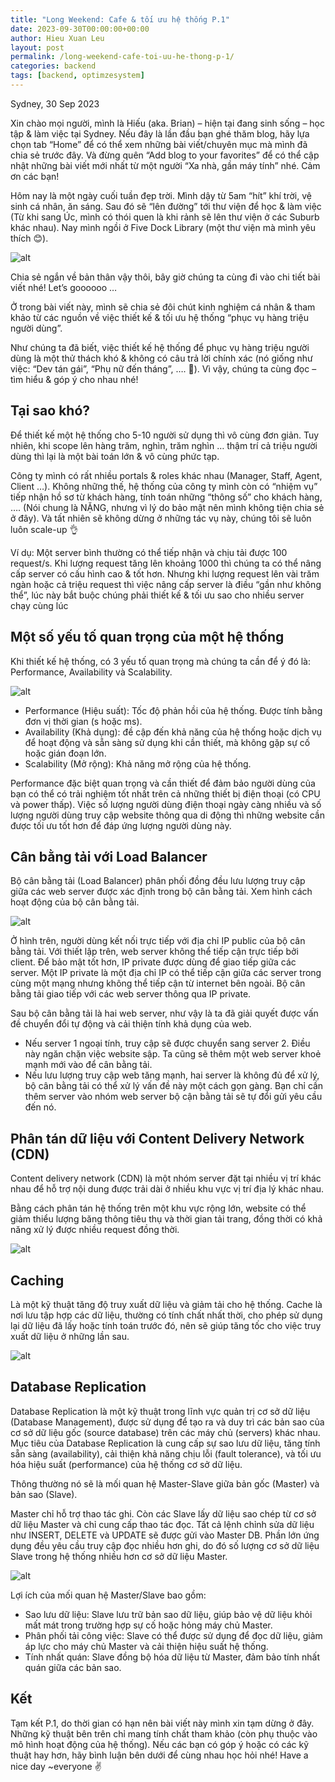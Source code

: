 ```yaml
---
title: "Long Weekend: Cafe & tối ưu hệ thống P.1"
date: 2023-09-30T00:00:00+00:00
author: Hieu Xuan Leu
layout: post
permalink: /long-weekend-cafe-toi-uu-he-thong-p-1/
categories: backend
tags: [backend, optimzesystem]
---
```


Sydney, 30 Sep 2023

Xin chào mọi người, mình là Hiếu (aka. Brian) – hiện tại đang sinh sống – học tập & làm việc tại Sydney. Nếu đây là lần đầu bạn ghé thăm blog, hãy lựa chọn tab “Home” để có thể xem những bài viết/chuyên mục mà mình đã chia sẻ trước đây. Và đừng quên “Add blog to your favorites” để có thể cập nhật những bài viết mới nhất từ một người “Xa nhà, gần máy tính” nhé. Cảm ơn các bạn!

Hôm nay là một ngày cuối tuần đẹp trời. Mình dậy từ 5am “hít” khí trời, vệ sinh cá nhân, ăn sáng. Sau đó sẽ “lên đường” tới thư viện để học & làm việc (Từ khi sang Úc, mình có thói quen là khi rảnh sẽ lên thư viện ở các Suburb khác nhau). Nay mình ngồi ở Five Dock Library (một thư viện mà mình yêu thích 😊).

![alt](https://hieulxswe.com/wp-content/uploads/2023/09/IMG_3691-1-1536x1152.png)

Chia sẻ ngắn về bản thân vậy thôi, bây giờ chúng ta cùng đi vào chi tiết bài viết nhé! Let’s goooooo …

Ở trong bài viết này, mình sẽ chia sẻ đôi chút kinh nghiệm cá nhân & tham khảo từ các nguồn về việc thiết kế & tối ưu hệ thống “phục vụ hàng triệu người dùng”.

Như chúng ta đã biết, việc thiết kế hệ thống để phục vụ hàng triệu người dùng là một thử thách khó & không có câu trả lời chính xác (nó giống như việc: “Dev tán gái”, “Phụ nữ đến tháng”, …. 🤣). Vì vậy, chúng ta cùng đọc – tìm hiểu & góp ý cho nhau nhé!

## Tại sao khó?
Để thiết kế một hệ thống cho 5-10 người sử dụng thì vô cùng đơn giản. Tuy nhiên, khi scope lên hàng trăm, nghìn, trăm nghìn … thậm trí cả triệu người dùng thì lại là một bài toán lớn & vô cùng phức tạp.

Công ty mình có rất nhiều portals & roles khác nhau (Manager, Staff, Agent, Client …). Không những thế, hệ thống của công ty mình còn có “nhiệm vụ” tiếp nhận hồ sơ từ khách hàng, tính toán những “thông số” cho khách hàng, …. (Nói chung là NẶNG, nhưng vì lý do bảo mật nên mình không tiện chia sẻ ở đây). Và tất nhiên sẽ không dừng ở những tác vụ này, chúng tôi sẽ luôn luôn scale-up 👌

Ví dụ: Một server bình thường có thể tiếp nhận và chịu tải được 100 request/s. Khi lượng request tăng lên khoảng 1000 thì chúng ta có thể nâng cấp server có cấu hình cao & tốt hơn. Nhưng khi lượng request lên vài trăm ngàn hoặc cả triệu request thì việc nâng cấp server là điều “gần như không thể”, lúc này bắt buộc chúng phải thiết kế & tối ưu sao cho nhiều server chạy cùng lúc

## Một số yếu tố quan trọng của một hệ thống
Khi thiết kế hệ thống, có 3 yếu tố quan trọng mà chúng ta cần để ý đó là: Performance, Availability và Scalability.

![alt](https://hieulxswe.com/wp-content/uploads/2023/09/image.png)

* Performance (Hiệu suất): Tốc độ phản hồi của hệ thống. Được tính bằng đơn vị thời gian (s hoặc ms).
* Availability (Khả dụng): đề cập đến khả năng của hệ thống hoặc dịch vụ để hoạt động và sẵn sàng sử dụng khi cần thiết, mà không gặp sự cố hoặc gián đoạn lớn.
* Scalability (Mở rộng): Khả năng mở rộng của hệ thống.

Performance đặc biệt quan trọng và cần thiết để đảm bảo người dùng của bạn có thể có trải nghiệm tốt nhất trên cả những thiết bị điện thoại (có CPU và power thấp). Việc số lượng người dùng điện thoại ngày càng nhiều và số lượng người dùng truy cập website thông qua di động thì những website cần được tối ưu tốt hơn để đáp ứng lượng người dùng này.

## Cân bằng tải với Load Balancer
Bộ cân bằng tải (Load Balancer) phân phối đồng đều lưu lượng truy cập giữa các web server được xác định trong bộ cân bằng tải. Xem hình cách hoạt động của bộ cân bằng tải.

![alt](https://hieulxswe.com/wp-content/uploads/2023/09/image-1.png)

Ở hình trên, người dùng kết nối trực tiếp với địa chỉ IP public của bộ cân bằng tải. Với thiết lập trên, web server không thể tiếp cận trực tiếp bởi client. Để bảo mật tốt hơn, IP private được dùng để giao tiếp giữa các server. Một IP private là một địa chỉ IP có thể tiếp cận giữa các server trong cùng một mạng nhưng không thể tiếp cận từ internet bên ngoài. Bộ cân bằng tải giao tiếp với các web server thông qua IP private.

Sau bộ cân bằng tải là hai web server, như vậy là ta đã giải quyết được vấn đề chuyển đổi tự động và cải thiện tính khả dụng của web.
* Nếu server 1 ngoại tính, truy cập sẽ được chuyển sang server 2. Điều này ngăn chặn việc website sập. Ta cũng sẽ thêm một web server khoẻ mạnh mới vào để cân bằng tải.
* Nếu lưu lượng truy cập web tăng mạnh, hai server là không đủ để xử lý, bộ cân bằng tải có thể xử lý vấn đề này một cách gọn gàng. Bạn chỉ cần thêm server vào nhóm web server bộ cận bằng tải sẽ tự đổi gửi yêu cầu đến nó.

## Phân tán dữ liệu với Content Delivery Network (CDN)
Content delivery network (CDN) là một nhóm server đặt tại nhiều vị trí khác nhau để hỗ trợ nội dung được trải dài ở nhiều khu vực vị trí địa lý khác nhau.

Bằng cách phân tán hệ thống trên một khu vực rộng lớn, website có thể giảm thiểu lượng băng thông tiêu thụ và thời gian tải trang, đồng thời có khả năng xử lý được nhiều request đồng thời.

![alt](https://hieulxswe.com/wp-content/uploads/2023/09/image-2.png)

## Caching
Là một kỹ thuật tăng độ truy xuất dữ liệu và giảm tải cho hệ thống. Cache là nơi lưu tập hợp các dữ liệu, thường có tính chất nhất thời, cho phép sử dụng lại dữ liệu đã lấy hoặc tính toán trước đó, nên sẽ giúp tăng tốc cho việc truy xuất dữ liệu ở những lần sau.

![alt](https://hieulxswe.com/wp-content/uploads/2023/09/image-3.png)

## Database Replication
Database Replication là một kỹ thuật trong lĩnh vực quản trị cơ sở dữ liệu (Database Management), được sử dụng để tạo ra và duy trì các bản sao của cơ sở dữ liệu gốc (source database) trên các máy chủ (servers) khác nhau. Mục tiêu của Database Replication là cung cấp sự sao lưu dữ liệu, tăng tính sẵn sàng (availability), cải thiện khả năng chịu lỗi (fault tolerance), và tối ưu hóa hiệu suất (performance) của hệ thống cơ sở dữ liệu.

Thông thường nó sẽ là mối quan hệ Master-Slave giữa bản gốc (Master) và bản sao (Slave).

Master chỉ hỗ trợ thao tác ghi. Còn các Slave lấy dữ liệu sao chép từ cơ sở dữ liệu Master và chỉ cung cấp thao tác đọc. Tất cả lệnh chỉnh sửa dữ liệu như INSERT, DELETE và UPDATE sẽ được gửi vào Master DB. Phần lớn ứng dụng đều yêu cầu truy cập đọc nhiều hơn ghi, do đó số lượng cơ sở dữ liệu Slave trong hệ thống nhiều hơn cơ sở dữ liệu Master.

![alt](https://hieulxswe.com/wp-content/uploads/2023/09/image-4.png)

Lợi ích của mối quan hệ Master/Slave bao gồm:
* Sao lưu dữ liệu: Slave lưu trữ bản sao dữ liệu, giúp bảo vệ dữ liệu khỏi mất mát trong trường hợp sự cố hoặc hỏng máy chủ Master.
* Phân phối tải công việc: Slave có thể được sử dụng để đọc dữ liệu, giảm áp lực cho máy chủ Master và cải thiện hiệu suất hệ thống.
* Tính nhất quán: Slave đồng bộ hóa dữ liệu từ Master, đảm bảo tính nhất quán giữa các bản sao.

## Kết
Tạm kết P.1, do thời gian có hạn nên bài viết này mình xin tạm dừng ở đây. Những kỹ thuật bên trên chỉ mang tính chất tham khảo (còn phụ thuộc vào mô hình hoạt động của hệ thống). Nếu các bạn có góp ý hoặc có các kỹ thuật hay hơn, hãy bình luận bên dưới để cùng nhau học hỏi nhé! Have a nice day ~everyone ✌️


